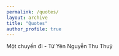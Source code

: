 ```yaml
---
permalink: /quotes/
layout: archive
title: "Quotes"
author_profile: true
---
```


Một chuyến đi - Tử Yên Nguyễn Thu Thuỷ
> 